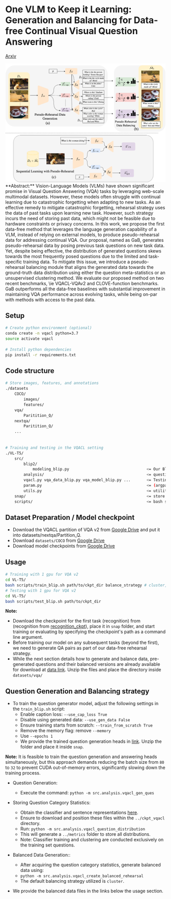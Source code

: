 # One VLM to Keep it Learning: Generation and Balancing for Data-free Continual Visual Question Answering
[Arxiv](https://arxiv.org/abs/2411.02210)

<img src="media/pipeline.png" alt="Paper" width="1200">
<div align="left">
**Abstract:** Vision-Language Models (VLMs) have shown significant promise in Visual Question Answering (VQA) tasks by leveraging web-scale multimodal datasets. However, these models often struggle with continual learning due to catastrophic forgetting when adapting to new tasks. As an effective remedy to mitigate catastrophic forgetting, rehearsal strategy uses the data of past tasks upon learning new task. However, such strategy incurs the need of storing past data, which might not be feasible due to hardware constraints or privacy concerns. In this work, we propose the first data-free method that leverages the language generation capability of a VLM, instead of relying on external models, to produce pseudo-rehearsal data for addressing continual VQA. Our proposal, named as GaB, generates pseudo-rehearsal data by posing previous task questions on new task data. Yet, despite being effective, the distribution of generated questions skews towards the most frequently posed questions due to the limited and task-specific training data. To mitigate this issue, we introduce a pseudo-rehearsal balancing module that aligns the generated data towards the ground-truth data distribution using either the question meta-statistics or an unsupervised clustering method. We evaluate our proposed method on two recent benchmarks, \ie VQACL-VQAv2 and CLOVE-function benchmarks. GaB outperforms all the data-free baselines with substantial improvement in maintaining VQA performance across evolving tasks, while being on-par with methods with access to the past data.

## Setup

```bash
# Create python environment (optional)
conda create -n vqacl python=3.7
source activate vqacl

# Install python dependencies
pip install -r requirements.txt
```


## Code structure
```bash
# Store images, features, and annotations
./datasets
    COCO/
        images/
        features/
    vqa/
        Paritition_Q/
    nextqa/
        Paritition_Q/
    ...


# Training and testing in the VQACL setting
./VL-T5/
    src/
        blip2/
        	modeling_blip.py                                  <= Our Blip2 model classes
        analysis/                                             <= question generationa and sampling
        vqacl.py vqa_data_blip.py vqa_model_blip.py ...   	  <= Testing in the VQACL setting
        param.py                                              <= (argparse) configuration
        utils.py                            				  <= utility functions
    snap/                                                     <= store weight checkpoints
    scripts/                                                  <= bash scripts for evaluation
```

## Dataset Preparation / Model checkpoint
- Download the VQACL partition of VQA v2 from [Google Drive](https://drive.google.com/file/d/11gx7AxyeMP1KVuzHErIfNKCLeBWGq3pE/view?usp=share_link) and put it into datasets/nextqa/Partition_Q.
- Download `datasets/COCO` from [Google Drive](https://drive.google.com/drive/folders/1MBBhlkP83VMKS2Qe0SmFfzkHhMpIG5wf?usp=sharing)
- Download model checkpoints from [Google Drive](https://drive.google.com/drive/folders/1Wuqnyo5Rf807te8CXjcgpbMH8vkdeb6M?usp=sharing)

## Usage

```bash
# Training with 1 gpu for VQA v2
cd VL-T5/
bash scripts/train_blip.sh path/to/ckpt_dir balance_strategy # cluster, classifier or unbalanced
# Testing with 1 gpu for VQA v2
cd VL-T5/
bash scripts/test_blip.sh path/to/ckpt_dir
```

**Note:** 
- Download the checkpoint for the first task (recognition) from (recognition from [recognition_ckpt](https://drive.google.com/file/d/1e-s4byIImEEgPlQITw19PtsfHj-mN4Br/view?usp=drive_link)), place it in `snap` folder, and start training or evaluating by specifying the checkpoint's path as a command line argument.
- Before training our model on any subsequent tasks (beyond the first), we need to generate QA pairs as part of our data-free rehearsal strategy.
- While the next section details how to generate and balance data, pre-generated questions and their balanced versions are already available for download at [data link](https://drive.google.com/drive/folders/1LZJ1SDMcl_Rz12pvbBJQwli-dRgulIt5?usp=drive_link). Unzip the files and place the directory inside `datasets/vqa/`


## Question Generation and Balancing strategy

* To train the question generator model, adjust the following settings in the `train_blip.sh` script:
    - Enable caption loss: `--use_cap_loss True`
    - Disable using generated data: `--use_gen_data False`
    - Ensure training starts from scratch: `--train_from_scratch True`
    - Remove the memory flag: remove `--memory`
    - Use `--epochs 1`
    - We provide the trained question generation heads in [link](https://drive.google.com/file/d/1RIn7UjOrIh87Zfgw7Z6BoLV8IouGHGBg/view?usp=sharing). Unzip the folder and place it inside `snap`.

**Note:** It is feasible to train the question generation and answering heads simultaneously, but this approach demands reducing the batch size from `80` to `32` to prevent CUDA out-of-memory errors, significantly slowing down the training process.

* Question Generation:
    - Execute the command: `python -m src.analysis.vqacl_gen_ques`
* Storing Question Category Statistics:
    - Obtain the classifier and sentence representations [here](https://drive.google.com/file/d/1YD3HoHWT7HBzZCDdcnJrUCA30t7oCjno/view?usp=drive_link).
    - Ensure to download and position these files within the `../ckpt_vqacl` directory.
    - Run: `python -m src.analysis.vqacl_question_distribution`
    - This will generate a `../metrics` folder to store all distributions.
    - Note: Classifier training and clustering are conducted exclusively on the training set questions.
 * Balanced Data Generation::
    - After acquiring the question category statistics, generate balanced data using:
    - `python -m src.analysis.vqacl_create_balanced_rehearsal`
    - The default balancing strategy utilized is `cluster`.

* We provide the balanced data files in the links below the usage section.

